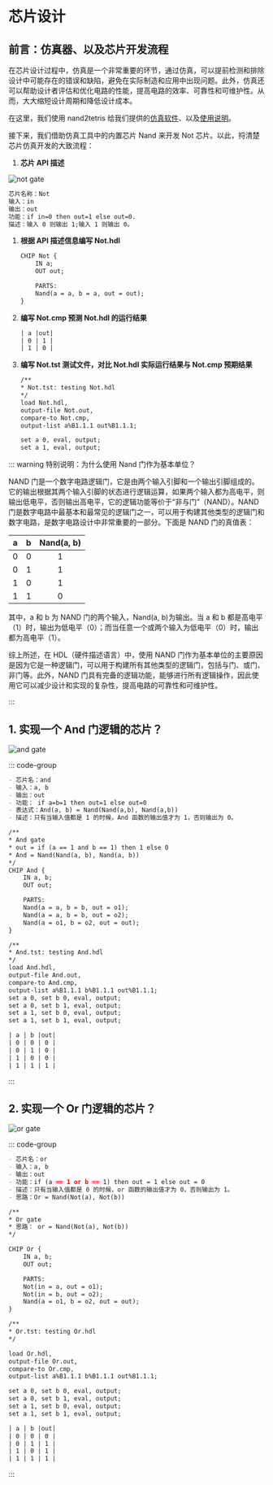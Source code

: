 # 芯片设计

## 前言：仿真器、以及芯片开发流程

在芯片设计过程中，仿真是一个非常重要的环节，通过仿真，可以提前检测和排除设计中可能存在的错误和缺陷，避免在实际制造和应用中出现问题。此外，仿真还可以帮助设计者评估和优化电路的性能，提高电路的效率、可靠性和可维护性。从而，大大缩短设计周期和降低设计成本。

在这里，我们使用 nand2tetris 给我们提供的[仿真软件](https://www.nand2tetris.org/software)、以及[使用说明](https://www.nand2tetris.org/_files/ugd/44046b_bfd91435260748439493a60a8044ade6.pdf)。

接下来，我们借助仿真工具中的内置芯片 Nand 来开发 Not 芯片。以此，捋清楚芯片仿真开发的大致流程：

1.  **芯片 API 描述**

![not gate](./../../assets/imgs/not-gate.drawio.svg)

```md
芯片名称：Not
输入：in
输出：out
功能：if in=0 then out=1 else out=0.
描述：输入 0 则输出 1;输入 1 则输出 0。
```

1.  **根据 API 描述信息编写 Not.hdl**

    ```txt
    CHIP Not {
        IN a;
        OUT out;

        PARTS:
        Nand(a = a, b = a, out = out);
    }
    ```

2.  **编写 Not.cmp 预测 Not.hdl 的运行结果**

    ```txt
    | a |out|
    | 0 | 1 |
    | 1 | 0 |
    ```

3.  **编写 Not.tst 测试文件，对比 Not.hdl 实际运行结果与 Not.cmp 预期结果**

    ```txt
    /**
    * Not.tst: testing Not.hdl
    */
    load Not.hdl,
    output-file Not.out,
    compare-to Not.cmp,
    output-list a%B1.1.1 out%B1.1.1;

    set a 0, eval, output;
    set a 1, eval, output;
    ```

::: warning 特别说明：为什么使用 Nand 门作为基本单位？

NAND 门是一个数字电路逻辑门，它是由两个输入引脚和一个输出引脚组成的。它的输出根据其两个输入引脚的状态进行逻辑运算，如果两个输入都为高电平，则输出低电平，否则输出高电平，它的逻辑功能等价于“非与门”（NAND）。NAND 门是数字电路中最基本和最常见的逻辑门之一，可以用于构建其他类型的逻辑门和数字电路，是数字电路设计中非常重要的一部分。下面是 NAND 门的真值表：

| a   | b   | Nand(a, b) |
| --- | --- | :--------: |
| 0   | 0   |     1      |
| 0   | 1   |     1      |
| 1   | 0   |     1      |
| 1   | 1   |     0      |

其中，a 和 b 为 NAND 门的两个输入，Nand(a, b)为输出。当 a 和 b 都是高电平（1）时，输出为低电平（0）；而当任意一个或两个输入为低电平（0）时，输出都为高电平（1）。

综上所述，在 HDL（硬件描述语言）中，使用 NAND 门作为基本单位的主要原因是因为它是一种逻辑门，可以用于构建所有其他类型的逻辑门，包括与门、或门、非门等。此外，NAND 门具有完备的逻辑功能，能够进行所有逻辑操作，因此使用它可以减少设计和实现的复杂性，提高电路的可靠性和可维护性。

:::

## 1. 实现一个 And 门逻辑的芯片？

![and gate](./../../assets/imgs/and-gate.drawio.svg)

::: code-group

```md [API 文档]
- 芯片名：and
- 输入：a, b
- 输出：out
- 功能： if a=b=1 then out=1 else out=0
- 表达式：And(a, b) = Nand(Nand(a,b), Nand(a,b))
- 描述：只有当输入值都是 1 的时候，And 函数的输出值才为 1，否则输出为 0。
```

```txt [芯片描述文件 .hdl]
/**
* And gate
* out = if (a == 1 and b == 1) then 1 else 0
* And = Nand(Nand(a, b), Nand(a, b))
*/
CHIP And {
    IN a, b;
    OUT out;

    PARTS:
    Nand(a = a, b = b, out = o1);
    Nand(a = a, b = b, out = o2);
    Nand(a = o1, b = o2, out = out);
}
```

```txt [芯片测试文件 .tst]
/**
* And.tst: testing And.hdl 
*/
load And.hdl,
output-file And.out,
compare-to And.cmp,  
output-list a%B1.1.1 b%B1.1.1 out%B1.1.1;
set a 0, set b 0, eval, output;
set a 0, set b 1, eval, output;
set a 1, set b 0, eval, output;
set a 1, set b 1, eval, output;
```

```txt [芯片测试数据 .cmp]
| a | b |out|
| 0 | 0 | 0 |
| 0 | 1 | 0 |
| 1 | 0 | 0 |
| 1 | 1 | 1 |
```

:::

## 2. 实现一个 Or 门逻辑的芯片？

![or gate](./../../assets/imgs/or-gate.drawio.svg)

::: code-group

```md [API 文档]
- 芯片名：or
- 输入：a, b
- 输出：out
- 功能：if (a == 1 or b == 1) then out = 1 else out = 0
- 描述：只有当输入值都是 0 的时候，or 函数的输出值才为 0，否则输出为 1。
- 思路：Or = Nand(Not(a), Not(b))
```

```txt [芯片描述文件 .hdl]
/**
* Or gate
* 思路： or = Nand(Not(a), Not(b))
*/

CHIP Or {
	IN a, b;
	OUT out;

	PARTS:
	Not(in = a, out = o1);
	Not(in = b, out = o2);
	Nand(a = o1, b = o2, out = out);
}
```

```txt [芯片测试文件 .tst]
/**
* Or.tst: testing Or.hdl
*/

load Or.hdl,
output-file Or.out,
compare-to Or.cmp,
output-list a%B1.1.1 b%B1.1.1 out%B1.1.1;

set a 0, set b 0, eval, output;
set a 0, set b 1, eval, output;
set a 1, set b 0, eval, output;
set a 1, set b 1, eval, output;

```

```txt [芯片测试数据 .cmp]
| a | b |out|
| 0 | 0 | 0 |
| 0 | 1 | 1 |
| 1 | 0 | 1 |
| 1 | 1 | 1 |
```

:::
